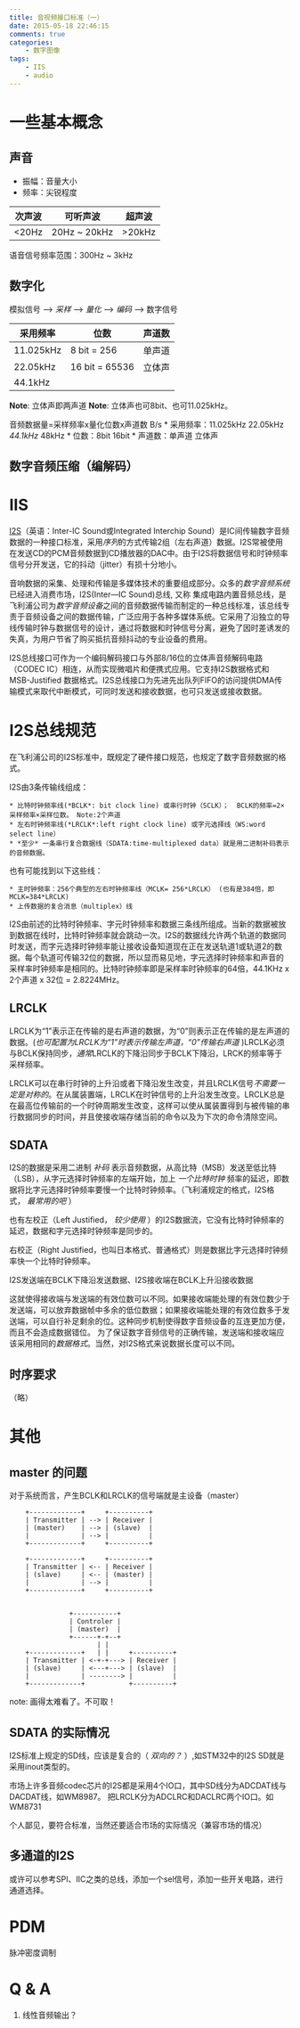 ```yaml
---
title: 音视频接口标准（一）
date: 2015-05-18 22:46:15
comments: true
categories:
    - 数字图像
tags:
    - IIS
    - audio
---
```


一些基本概念
==============

声音
--------------
* 振幅：音量大小
* 频率：尖锐程度

| 次声波 | 可听声波     | 超声波 |
|--------|--------------|--------|
| <20Hz  | 20Hz ~ 20kHz | >20kHz |

语音信号频率范围：300Hz ~ 3kHz

数字化
--------------
模拟信号 -->  *采样*  -->  *量化*  -->  *编码*  -->  数字信号

| 采用频率  | 位数           | 声道数 |
|-----------|----------------|--------|
| 11.025kHz | 8 bit = 256    | 单声道 |
| 22.05kHz  | 16 bit = 65536 | 立体声 |
| 44.1kHz   |                |        |

**Note**: 立体声即两声道
**Note**: 立体声也可8bit、也可11.025kHz。

音频数据量=采样频率x量化位数x声道数 B/s
    * 采用频率：11.025kHz  22.05kHz  *44.1kHz*  48kHz
    * 位数：8bit 16bit
    * 声道数：单声道  立体声

数字音频压缩（编解码）
--------------

IIS
==============

[I2S](http://en.wikipedia.org/wiki/I%C2%B2S)（英语：Inter-IC Sound或Integrated Interchip Sound）是IC间传输数字音频数据的一种接口标准，采用*序列*的方式传输2组（左右声道）数据。I2S常被使用在发送CD的PCM音频数据到CD播放器的DAC中。由于I2S将数据信号和时钟频率信号分开发送，它的抖动（jitter）有损十分地小。

音响数据的采集、处理和传输是多媒体技术的重要组成部分。众多的*数字音频系统*已经进入消费市场，I2S(Inter—IC Sound)总线, 又称 集成电路内置音频总线，是飞利浦公司为*数字音频设备*之间的音频数据传输而制定的一种总线标准，该总线专责于音频设备之间的数据传输，广泛应用于各种多媒体系统。它采用了沿独立的导线传输时钟与数据信号的设计，通过将数据和时钟信号分离，避免了因时差诱发的失真，为用户节省了购买抵抗音频抖动的专业设备的费用。

I2S总线接口可作为一个编码解码接口与外部8/16位的立体声音频解码电路（CODEC IC）相连，从而实现微唱片和便携式应用。它支持I2S数据格式和MSB-Justified 数据格式。I2S总线接口为先进先出队列FIFO的访问提供DMA传输模式来取代中断模式，可同时发送和接收数据，也可只发送或接收数据。


I2S总线规范
==============
在飞利浦公司的I2S标准中，既规定了硬件接口规范，也规定了数字音频数据的格式。

I2S由3条传输线组成：

    * 比特时钟频率线(*BCLK*: bit clock line) 或串行时钟（SCLK）；  BCLK的频率=2×采样频率×采样位数。 Note:2个声道
    * 左右时钟频率线(*LRCLK*:left right clock line) 或字元选择线（WS:word select line）
    * *至少* 一条串行复合数据线（SDATA:time-multiplexed data）就是用二进制补码表示的音频数据。

也有可能找到以下这些线：

    * 主时钟频率：256个典型的左右时钟频率线（MCLK= 256*LRCLK） (也有是384倍，即MCLK=384*LRCLK)
    * 上传数据的复合消息（multiplex）线

I2S由前述的比特时钟频率、字元时钟频率和数据三条线所组成。当新的数据被放到数据在线时，比特时钟频率就会跳动一次。I2S的数据线允许两个轨道的数据同时发送，而字元选择时钟频率能让接收设备知道现在正在发送轨道1或轨道2的数据。每个轨道可传输32位的数据，所以显而易见地，字元选择时钟频率和声音的采样率时钟频率是相同的。比特时钟频率即是采样率时钟频率的64倍，44.1KHz x 2个声道 x 32位 = 2.8224MHz。

LRCLK
--------------
LRCLK为“1”表示正在传输的是右声道的数据，为“0”则表示正在传输的是左声道的数据。(_也可配置为LRCLK为“1”时表示传输左声道，“0”传输右声道_ )LRCLK必须与BCLK保持同步，*通常*LRCLK的下降沿同步于BCLK下降沿，LRCK的频率等于采样频率。

LRCLK可以在串行时钟的上升沿或者下降沿发生改变，并且LRCLK信号*不需要一定是对称的*。在从属装置端，LRCLK在时钟信号的上升沿发生改变。LRCLK总是在最高位传输前的一个时钟周期发生改变，这样可以使从属装置得到与被传输的串行数据同步的时间，并且使接收端存储当前的命令以及为下次的命令清除空间。

SDATA
--------------
I2S的数据是采用二进制 *补码* 表示音频数据，从高比特（MSB）发送至低比特（LSB），从字元选择时钟频率的左端开始，加上 *一个比特时钟* 频率的延迟，即数据将比字元选择时钟频率要慢一个比特时钟频率。（飞利浦规定的格式，I2S格式， *最常用的吧* ）

也有左校正（Left Justified， *较少使用* ）的I2S数据流，它没有比特时钟频率的延迟，数据和字元选择时钟频率是同步的。

右校正（Right Justified，也叫日本格式、普通格式）则是数据比字元选择时钟频率快一个比特时钟频率。

I2S发送端在BCLK下降沿发送数据、I2S接收端在BCLK上升沿接收数据

这就使得接收端与发送端的有效位数可以不同。如果接收端能处理的有效位数少于发送端，可以放弃数据帧中多余的低位数据；如果接收端能处理的有效位数多于发送端，可以自行补足剩余的位。这种同步机制使得数字音频设备的互连更加方便，而且不会造成数据错位。
为了保证数字音频信号的正确传输，发送端和接收端应该采用相同的*数据格式*。当然，对I2S格式来说数据长度可以不同。

时序要求
--------------
（略）

其他
==============

master 的问题
--------------
对于系统而言，产生BCLK和LRCLK的信号端就是主设备（master）

        +-------------+     +----------+
        | Transmitter | --> | Receiver |
        | (master)    | --> | (slave)  |
        |             | --> |          |
        +-------------+     +----------+

        +-------------+     +----------+
        | Transmitter | <-- | Receiver |
        | (slave)     | <-- | (master) |
        |             | --> |          |
        +-------------+     +----------+


                   +-----------+
                   | Controler |
                   | (master)  |
                   +------+-+--+
                          | |
        +-------------+   | |     +----------+
        | Transmitter | <-+-+---> | Receiver |
        | (slave)     | <---+---> | (slave)  |
        |             | --------> |          |
        +-------------+           +----------+

note: 画得太难看了。不可取！


SDATA 的实际情况
--------------
I2S标准上规定的SD线，应该是复合的（ _双向的？_ ）,如STM32中的I2S SD就是采用inout类型的。

市场上许多音频codec芯片的I2S都是采用4个IO口，其中SD线分为ADCDAT线与DACDAT线，如WM8987。
把LRCLK分为ADCLRC和DACLRC两个IO口。如WM8731

个人鄙见，要符合标准，当然还要适合市场的实际情况（兼容市场的情况）


多通道的I2S
--------------
或许可以参考SPI、IIC之类的总线，添加一个sel信号，添加一些开关电路，进行通道选择。

PDM
==============
脉冲密度调制

Q & A
==============
1. 线性音频输出？
